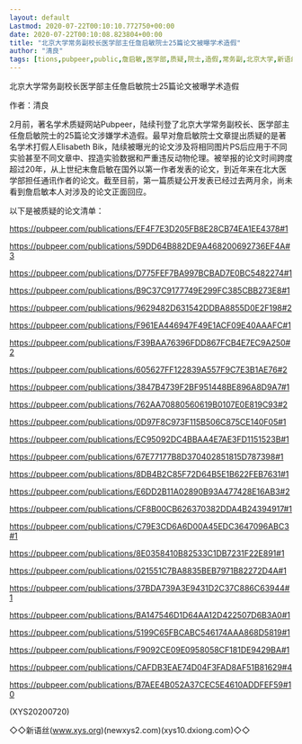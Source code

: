 ```yaml
---
layout: default
Lastmod: 2020-07-22T00:10:10.772750+00:00
date: 2020-07-22T00:10:08.823804+00:00
title: "北京大学常务副校长医学部主任詹启敏院士25篇论文被曝学术造假"
author: "清良"
tags: [tions,pubpeer,public,詹启敏,医学部,质疑,院士,造假,常务副,北京大学,新语丝]
---
```


北京大学常务副校长医学部主任詹启敏院士25篇论文被曝学术造假

作者：清良

2月前，著名学术质疑网站Pubpeer，陆续刊登了北京大学常务副校长、医学部主任詹启敏院士的25篇论文涉嫌学术造假。最早对詹启敏院士文章提出质疑的是著名学术打假人Elisabeth Bik，陆续被曝光的论文涉及将相同图片PS后应用于不同实验甚至不同文章中、捏造实验数据和严重违反动物伦理。被举报的论文时间跨度超过20年，从上世纪末詹启敏在国外以第一作者发表的论文，到近年来在北大医学部担任通讯作者的论文。截至目前，第一篇质疑公开发表已经过去两月余，尚未看到詹启敏本人对涉及的论文正面回应。

以下是被质疑的论文清单：

https://pubpeer.com/publications/EF4F7E3D205FB8E28CB74EA1EE4378#1

https://pubpeer.com/publications/59DD64B882DE9A468200692736EF4A#3

https://pubpeer.com/publications/D775FEF7BA997BCBAD7E0BC5482274#1

https://pubpeer.com/publications/B9C37C9177749E299FC385CBB273E8#1

https://pubpeer.com/publications/9629482D631542DDBA8855D0E2F198#2

https://pubpeer.com/publications/F961EA446947F49E1ACF09E40AAAFC#1

https://pubpeer.com/publications/F39BAA76396FDD867FCB4E7EC9A250#2

https://pubpeer.com/publications/605627FF122839A557F9C7E3B1AE76#2

https://pubpeer.com/publications/3847B4739F2BF951448BE896A8D9A7#1

https://pubpeer.com/publications/762AA70880560619B0107E0E819C93#2

https://pubpeer.com/publications/0D97F8C973F115B506C875CE140F05#1

https://pubpeer.com/publications/EC95092DC4BBAA4E7AE3FD1151523B#1

https://pubpeer.com/publications/67E77177B8D370402851815D787398#1

https://pubpeer.com/publications/8DB4B2C85F72D64B5E1B622FEB7631#1

https://pubpeer.com/publications/E6DD2B11A02890B93A477428E16AB3#2

https://pubpeer.com/publications/CF8B00CB626370382DDA4B24394917#1

https://pubpeer.com/publications/C79E3CD6A6D00A45EDC3647096ABC3#1

https://pubpeer.com/publications/8E0358410B82533C1DB7231F22E891#1

https://pubpeer.com/publications/021551C7BA8835BEB7971B82272D4A#1

https://pubpeer.com/publications/37BDA739A3E9431D2C37C886C63944#1

https://pubpeer.com/publications/BA147546D1D64AA12D422507D6B3A0#1

https://pubpeer.com/publications/5199C65FBCABC546174AAA868D5819#1

https://pubpeer.com/publications/F9092CE09E0958058CF181DE9429BA#1

https://pubpeer.com/publications/CAFDB3EAE74D04F3FAD8AF51B81629#4

https://pubpeer.com/publications/B7AEE4B052A37CEC5E4610ADDFEF59#10

(XYS20200720)

◇◇新语丝(www.xys.org)(newxys2.com)(xys10.dxiong.com)◇◇

